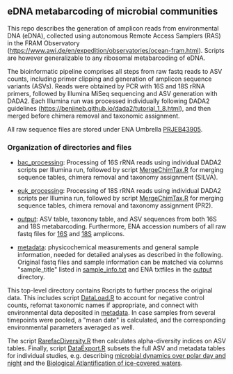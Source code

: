 ## eDNA metabarcoding of microbial communities  

This repo describes the generation of amplicon reads from environmental DNA (eDNA), collected using autonomous Remote Access Samplers (RAS) in the FRAM Observatory (https://www.awi.de/en/expedition/observatories/ocean-fram.html). Scripts are however generalizable to any ribosomal metabarcoding of eDNA. 

The bioinformatic pipeline comprises all steps from raw fastq reads to ASV counts, including primer clipping and generation of amplicon sequence variants (ASVs). Reads were obtained by PCR with 16S and 18S rRNA primers, followed by Illumina MiSeq sequencing and ASV generation with DADA2. Each Illumina run was processed individually following DADA2 guidelines (https://benjjneb.github.io/dada2/tutorial_1_8.html), and then merged before chimera removal and taxonomic assignment. 

All raw sequence files are stored under ENA Umbrella [PRJEB43905](https://www.ebi.ac.uk/ena/browser/view/PRJEB43905).

### Organization of directories and files 

- [bac_processing](./bac_processing): Processing of 16S rRNA reads using individual DADA2 scripts per Illumina run, followed by script [MergeChimTax.R](./bac_processing/MergeChimTax.R) for merging sequence tables, chimera removal and taxonomy assignment (SILVA). 

- [euk_processing](./euk_processing): Processing of 18S rRNA reads using individual DADA2 scripts per Illumina run, followed by script [MergeChimTax.R](./euk_processing/MergeChimTax.R) for merging sequence tables, chimera removal and taxonomy assignment (PR2). 

- [output](./output): ASV table, taxonony table, and ASV sequences from both 16S and 18S metabarcoding. Furthermore, ENA accession numbers of all raw fastq files for [16S](./output/ENA_16S_fastq.txt) and [18S](./output/ENA_18S_fastq.txt) amplicons. 

- [metadata](./metadata):  physicochemical measurements and general sample information, needed for detailed analyses as described in the following. Original fastq files and sample information can be matched via columns "sample_title" listed in [sample_info.txt](./metadata/sample_info.txt) and ENA txtfiles in the [output](./output) directory.

This top-level directory contains Rscripts to further process the original data. This includes script [DataLoad.R](./DataLoad.R) to account for negative control counts, refomat taxonomic names if appropriate, and connect with environmental data deposited in [metadata](./metadata). In case samples from several timepoints were pooled, a "mean date" is calculated, and the corresponding environmental parameters averaged as well. 

The script [RarefacDiversity.R](./RarefacDiversity.R) then calculates alpha-diversity indices on ASV tables. Finally, script [DataExport.R](./DataExport.R) subsets the full ASV and metadata tables for individual studies, e.g. describing [microbial dynamics over polar day and night](https://www.nature.com/articles/s43705-021-00074-4) and the [Biological Atlantification of ice-covered waters](https://www.nature.com/articles/s41396-023-01461-6).
